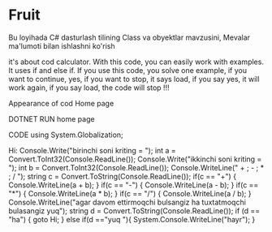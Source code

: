 # Fruit
Bu loyihada C# dasturlash tilining Class va obyektlar mavzusini, Mevalar ma'lumoti bilan ishlashni ko'rish

it's about cod calculator. With this code, you can easily work with examples. It uses if and else if. If you use this code, you solve one example, if you want to continue, yes, if you want to stop, it says load, if you say yes, it will work again, if you say load, the code will stop !!!

Appearance of cod
Home page

DOTNET RUN
home page

CODE
using System.Globalization;

Hi:
Console.Write("birinchi soni kriting = ");
int a = Convert.ToInt32(Console.ReadLine());
Console.Write("ikkinchi soni kriting = ");
int b = Convert.ToInt32(Console.ReadLine());
Console.WriteLine(" + ; - ; * ; / ");
string c = Convert.ToString(Console.ReadLine());
if(c == "+")
{
    Console.WriteLine(a + b);
}
if(c == "-")
{
    Console.WriteLine(a - b);
}
if(c == "*")
{
    Console.WriteLine(a * b);
}
if(c == "/")
{
    Console.WriteLine(a / b);
}
Console.WriteLine("agar davom ettirmoqchi bulsangiz ha tuxtatmoqchi bulasangiz yuq");
string d = Convert.ToString(Console.ReadLine());
if (d == "ha")
{
   goto Hi; 
}
else if(d =="yuq "){
    System.Console.WriteLine("hayr");
}